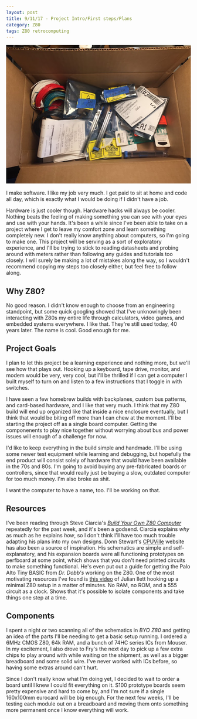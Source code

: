 ```yaml
---
layout: post
title: 9/11/17 - Project Intro/First steps/Plans
category: Z80
tags: Z80 retrocomputing
---
```


![Box o' parts](/images/posts/2017-09-11/box_o_parts.jpg)

I make software. I like my job very much. I get paid to sit at home
and code all day, which is exactly what I would be doing if I didn't
have a job.

Hardware is just cooler though. Hardware hacks will always be
cooler. Nothing beats the feeling of making something you can see with
your eyes and use with your hands. It's been a while since I've been
able to take on a project where I get to leave my comfort zone and
learn something completely new. I don't really know anything about
computers, so I'm going to make one. This project will be serving as a
sort of exploratory experience, and I'll be trying to stick to reading
datasheets and probing around with meters rather than following any
guides and tutorials too closely. I will surely be making a lot of
mistakes along the way, so I wouldn't recommend copying my steps too
closely either, but feel free to follow along.
<!--break-->

## Why Z80?
No good reason. I didn't know enough to choose from an engineering
standpoint, but some quick googling showed that I've unknowingly been
interacting with Z80s my entire life through calculators, video games,
and embedded systems everywhere. I like that. They're still used
today, 40 years later. The name is cool. Good enough for me.

## Project Goals
I plan to let this project be a learning experience and nothing more,
but we'll see how that plays out. Hooking up a keyboard, tape drive,
monitor, and modem would be very, very cool, but I'll be thrilled if I
can get a computer I built myself to turn on and listen to a few
instructions that I toggle in with switches.

I have seen a few homebrew builds with backplanes, custom bus
patterns, and card-based hardware, and I like that very much. I think
that my Z80 build will end up organized like that inside a nice
enclosure eventually, but I think that would be biting off more than I
can chew at the moment. I'll be starting the project off as a single
board computer. Getting the componenents to play nice together without
worrying about bus and power issues will enough of a challenge for
now.

I'd like to keep everything in the build simple and handmade. I'll be
using some newer test equipment while learning and debugging, but
hopefully the end product will consist solely of hardware that would
have been available in the 70s and 80s. I'm going to avoid buying any
pre-fabricated boards or controllers, since that would really just be
buying a slow, outdated computer for too much money. I'm also broke as
shit.

I want the computer to have a name, too. I'll be working on that.

## Resources
I've been reading through Steve Ciarcia's _[Build Your Own Z80 Computer](https://books.google.com/books?id=mVQnFgWzX0AC&lpg=PP1&pg=PP1#v=onepage&q&f=false)_
repeatedly for the past week, and it's been a godsend. Ciarcia
explains _why_ as much as he explains _how_, so I don't think I'll
have too much trouble adapting his plans into my own designs. Donn
Stewart's [CPUVille](http://cpuville.com) website has also been a
source of inspiration. His schematics are simple and self-explanatory,
and his expansion boards were all functioning prototypes on perfboard
at some point, which shows that you don't need printed circuits to
make something functional. He's even put out a guide for getting the
Palo Alto Tiny BASIC from _Dr. Dobb's_ working on the Z80. One of the
most motivating resources I've found is
[this video](https://www.youtube.com/watch?v=AZb4NLXx1aM) of Julian Ilett
hooking up a minimal Z80 setup in a matter of minutes. No RAM, no ROM,
and a 555 circuit as a clock. Shows that it's possible to isolate
components and take things one step at a time.

## Components
I spent a night or two scanning all of the schematics in _BYO Z80_ and
getting an idea of the parts I'll be needing to get a basic setup
running. I ordered a 6MHz CMOS Z80, 64k RAM, and a bunch of 74HC
series ICs from Mouser. In my excitement, I also drove to Fry's the
next day to pick up a few extra chips to play around with while
waiting on the shipment, as well as a bigger breadboard and some solid
wire. I've never worked with ICs before, so having some extras around
can't hurt.

Since I don't really know what I'm doing yet, I decided to wait to
order a board until I knew I could fit everything on it. S100
prototype boards seem pretty expensive and hard to come by, and I'm
not sure if a single 160x100mm eurocard will be big enough. For the
next few weeks, I'll be testing each module out on a breadboard and
moving them onto something more permanent once I know everything will
work.
